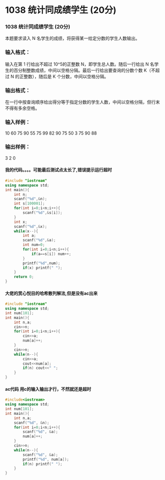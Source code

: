 # 1038 统计同成绩学生 (20分)

### 1038 统计同成绩学生 (20分)
本题要求读入 N 名学生的成绩，将获得某一给定分数的学生人数输出。

### 输入格式：
输入在第 1 行给出不超过 10^5的正整数 N，即学生总人数。随后一行给出 N 名学生的百分制整数成绩，中间以空格分隔。最后一行给出要查询的分数个数 K（不超过 N 的正整数），随后是 K 个分数，中间以空格分隔。

### 输出格式：
在一行中按查询顺序给出得分等于指定分数的学生人数，中间以空格分隔，但行末不得有多余空格。

### 输入样例：
10
60 75 90 55 75 99 82 90 75 50
3 75 90 88
### 输出样例：
3 2 0

#### 我的代码。。。。可能最后测试点太长了,错误提示运行超时

```c++
#include "iostream"
using namespace std;
int main(){
	int n;
	scanf("%d",&n);
	int s[100001];
	for(int i=0;i<n;i++){
		scanf("%d",&s[i]);
	}
	int x;
	scanf("%d",&x);
	while(x--){
		int a;
		scanf("%d",&a);
		int num=0;
		for(int i=0;i<n;i++){
			if(a==s[i]) num++;
		}
		printf("%d",num);
		if(x) printf(" ");
	}
    return 0;
} 
```

#### 大佬的赏心悦目的哈希散列解法,但是没有ac出来
```c++
#include "iostream"
using namespace std;
int num[101];
int main(){
	int n,a;
	cin>>n;
	for(int i=0;i<n;i++){
		cin>>a;
		num[a]++;
	}
	cin>>n;
	while(n--){
		cin>>a;
		cout<<num[a];
		if(n) cout<<" ";
	}
}
```

#### ac代码 用c的输入输出才行，不然就还是超时
``` c++
#include<iostream>
using namespace std;
int num[101];
int main(){
	int n,a;
	scanf("%d", &n);
	for(int i=0;i<n;i++){
		scanf("%d", &a);
		num[a]++;
	}
	cin>>n;
	while(n--){
		scanf("%d", &a);
		printf("%d", num[a]);
		if(n) printf(" ");
	}
}
```
